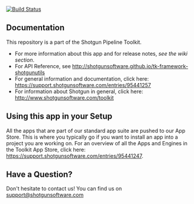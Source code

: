 [![Build Status](https://travis-ci.org/shotgunsoftware/tk-framework-shotgunutils.svg?branch=master)](https://travis-ci.org/shotgunsoftware/tk-framework-shotgunutils)

## Documentation
This repository is a part of the Shotgun Pipeline Toolkit.

- For more information about this app and for release notes, *see the wiki section*.
- For API Reference, see http://shotgunsoftware.github.io/tk-framework-shotgunutils
- For general information and documentation, click here: https://support.shotgunsoftware.com/entries/95441257
- For information about Shotgun in general, click here: http://www.shotgunsoftware.com/toolkit

## Using this app in your Setup
All the apps that are part of our standard app suite are pushed to our App Store. 
This is where you typically go if you want to install an app into a project you are
working on. For an overview of all the Apps and Engines in the Toolkit App Store,
click here: https://support.shotgunsoftware.com/entries/95441247.

## Have a Question?
Don't hesitate to contact us! You can find us on support@shotgunsoftware.com
